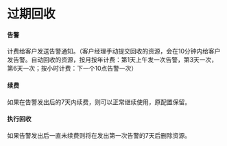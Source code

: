 

# 过期回收

#### 告警
计费给客户发送告警通知。（客户经理手动提交回收的资源，会在10分钟内给客户发告警。自动回收的资源，按月按年计费：第1天上午发一次告警，第3天一次，第6天一次；按小时计费：下一个10点告警一次）

#### 续费

如果在告警发出后的7天内续费，则可以正常继续使用，原配置保留。

#### 执行回收

如果告警发出后一直未续费则将在发出第一次告警的7天后删除资源。
